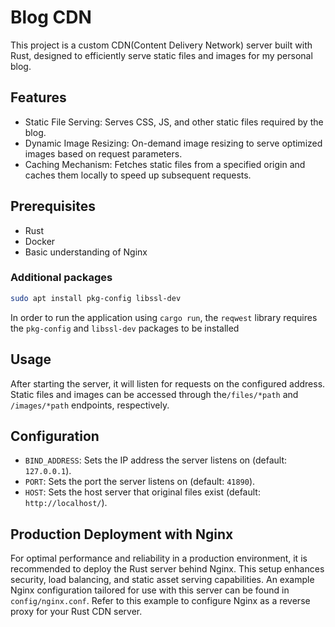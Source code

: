 # Blog CDN

This project is a custom CDN(Content Delivery Network) server built with Rust, designed to efficiently serve static files and images for my personal blog.

## Features

- Static File Serving: Serves CSS, JS, and other static files required by the blog.
- Dynamic Image Resizing: On-demand image resizing to serve optimized images based on request parameters.
- Caching Mechanism: Fetches static files from a specified origin and caches them locally to speed up subsequent requests.

## Prerequisites

- Rust
- Docker
- Basic understanding of Nginx

### Additional packages

```bash
sudo apt install pkg-config libssl-dev
```

In order to run the application using `cargo run`, the `reqwest` library requires the `pkg-config` and `libssl-dev` packages to be installed

## Usage

After starting the server, it will listen for requests on the configured address. Static files and images can be accessed through the`/files/*path` and `/images/*path` endpoints, respectively.

## Configuration

- `BIND_ADDRESS`: Sets the IP address the server listens on (default: `127.0.0.1`).
- `PORT`: Sets the port the server listens on (default: `41890`).
- `HOST`: Sets the host server that original files exist (default: `http://localhost/`).

## Production Deployment with Nginx

For optimal performance and reliability in a production environment, it is recommended to deploy the Rust server behind Nginx. This setup enhances security, load balancing, and static asset serving capabilities. An example Nginx configuration tailored for use with this server can be found in `config/nginx.conf`. Refer to this example to configure Nginx as a reverse proxy for your Rust CDN server.
